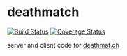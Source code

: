 
# deathmatch

[![Build Status](https://travis-ci.org/skibz/deathmatch.svg)](https://travis-ci.org/skibz/deathmatch)
[![Coverage Status](https://coveralls.io/repos/skibz/deathmatch/badge.svg?branch=master&service=github)](https://coveralls.io/github/skibz/deathmatch?branch=master)

server and client code for [deathmat.ch](http://deathmat.ch)
